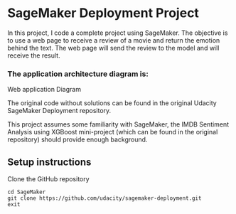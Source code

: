 # SageMaker Deployment Project

In this project, I code a complete project using SageMaker. The objective is to use a web page to receive a review of a movie and return the emotion behind the text. The web page will send the review to the model and will receive the result.

### The application architecture diagram is:



Web application Diagram

The original code without solutions can be found in the original Udacity SageMaker Deployment repository.

This project assumes some familiarity with SageMaker, the IMDB Sentiment Analysis using XGBoost mini-project (which can be found in the original repository) should provide enough background.



## Setup instructions
Clone the GitHub repository

```
cd SageMaker
git clone https://github.com/udacity/sagemaker-deployment.git
exit
```
